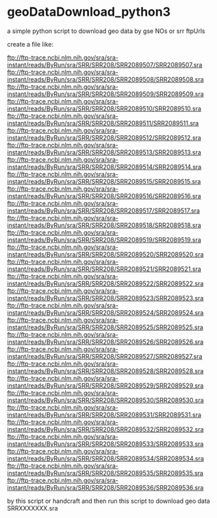 # geoDataDownload_python3
a simple python script to download geo data by gse NOs or srr ftpUrls


create a file like:

ftp://ftp-trace.ncbi.nlm.nih.gov/sra/sra-instant/reads/ByRun/sra/SRR/SRR208/SRR2089507/SRR2089507.sra
ftp://ftp-trace.ncbi.nlm.nih.gov/sra/sra-instant/reads/ByRun/sra/SRR/SRR208/SRR2089508/SRR2089508.sra
ftp://ftp-trace.ncbi.nlm.nih.gov/sra/sra-instant/reads/ByRun/sra/SRR/SRR208/SRR2089509/SRR2089509.sra
ftp://ftp-trace.ncbi.nlm.nih.gov/sra/sra-instant/reads/ByRun/sra/SRR/SRR208/SRR2089510/SRR2089510.sra
ftp://ftp-trace.ncbi.nlm.nih.gov/sra/sra-instant/reads/ByRun/sra/SRR/SRR208/SRR2089511/SRR2089511.sra
ftp://ftp-trace.ncbi.nlm.nih.gov/sra/sra-instant/reads/ByRun/sra/SRR/SRR208/SRR2089512/SRR2089512.sra
ftp://ftp-trace.ncbi.nlm.nih.gov/sra/sra-instant/reads/ByRun/sra/SRR/SRR208/SRR2089513/SRR2089513.sra
ftp://ftp-trace.ncbi.nlm.nih.gov/sra/sra-instant/reads/ByRun/sra/SRR/SRR208/SRR2089514/SRR2089514.sra
ftp://ftp-trace.ncbi.nlm.nih.gov/sra/sra-instant/reads/ByRun/sra/SRR/SRR208/SRR2089515/SRR2089515.sra
ftp://ftp-trace.ncbi.nlm.nih.gov/sra/sra-instant/reads/ByRun/sra/SRR/SRR208/SRR2089516/SRR2089516.sra
ftp://ftp-trace.ncbi.nlm.nih.gov/sra/sra-instant/reads/ByRun/sra/SRR/SRR208/SRR2089517/SRR2089517.sra
ftp://ftp-trace.ncbi.nlm.nih.gov/sra/sra-instant/reads/ByRun/sra/SRR/SRR208/SRR2089518/SRR2089518.sra
ftp://ftp-trace.ncbi.nlm.nih.gov/sra/sra-instant/reads/ByRun/sra/SRR/SRR208/SRR2089519/SRR2089519.sra
ftp://ftp-trace.ncbi.nlm.nih.gov/sra/sra-instant/reads/ByRun/sra/SRR/SRR208/SRR2089520/SRR2089520.sra
ftp://ftp-trace.ncbi.nlm.nih.gov/sra/sra-instant/reads/ByRun/sra/SRR/SRR208/SRR2089521/SRR2089521.sra
ftp://ftp-trace.ncbi.nlm.nih.gov/sra/sra-instant/reads/ByRun/sra/SRR/SRR208/SRR2089522/SRR2089522.sra
ftp://ftp-trace.ncbi.nlm.nih.gov/sra/sra-instant/reads/ByRun/sra/SRR/SRR208/SRR2089523/SRR2089523.sra
ftp://ftp-trace.ncbi.nlm.nih.gov/sra/sra-instant/reads/ByRun/sra/SRR/SRR208/SRR2089524/SRR2089524.sra
ftp://ftp-trace.ncbi.nlm.nih.gov/sra/sra-instant/reads/ByRun/sra/SRR/SRR208/SRR2089525/SRR2089525.sra
ftp://ftp-trace.ncbi.nlm.nih.gov/sra/sra-instant/reads/ByRun/sra/SRR/SRR208/SRR2089526/SRR2089526.sra
ftp://ftp-trace.ncbi.nlm.nih.gov/sra/sra-instant/reads/ByRun/sra/SRR/SRR208/SRR2089527/SRR2089527.sra
ftp://ftp-trace.ncbi.nlm.nih.gov/sra/sra-instant/reads/ByRun/sra/SRR/SRR208/SRR2089528/SRR2089528.sra
ftp://ftp-trace.ncbi.nlm.nih.gov/sra/sra-instant/reads/ByRun/sra/SRR/SRR208/SRR2089529/SRR2089529.sra
ftp://ftp-trace.ncbi.nlm.nih.gov/sra/sra-instant/reads/ByRun/sra/SRR/SRR208/SRR2089530/SRR2089530.sra
ftp://ftp-trace.ncbi.nlm.nih.gov/sra/sra-instant/reads/ByRun/sra/SRR/SRR208/SRR2089531/SRR2089531.sra
ftp://ftp-trace.ncbi.nlm.nih.gov/sra/sra-instant/reads/ByRun/sra/SRR/SRR208/SRR2089532/SRR2089532.sra
ftp://ftp-trace.ncbi.nlm.nih.gov/sra/sra-instant/reads/ByRun/sra/SRR/SRR208/SRR2089533/SRR2089533.sra
ftp://ftp-trace.ncbi.nlm.nih.gov/sra/sra-instant/reads/ByRun/sra/SRR/SRR208/SRR2089534/SRR2089534.sra
ftp://ftp-trace.ncbi.nlm.nih.gov/sra/sra-instant/reads/ByRun/sra/SRR/SRR208/SRR2089535/SRR2089535.sra
ftp://ftp-trace.ncbi.nlm.nih.gov/sra/sra-instant/reads/ByRun/sra/SRR/SRR208/SRR2089536/SRR2089536.sra



by this script or handcraft and then run this script to download geo data SRRXXXXXXX.sra
